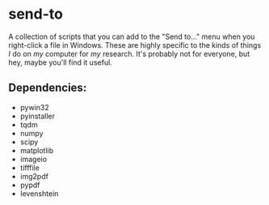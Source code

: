 # send-to
A collection of scripts that you can add to the "Send to..." menu when you right-click a file in Windows. These are highly specific to the kinds of things _I_ do on _my_ computer for _my_ research. It's probably not for everyone, but hey, maybe you'll find it useful.

## Dependencies:
- pywin32
- pyinstaller
- tqdm
- numpy
- scipy
- matplotlib
- imageio
- tifffile
- img2pdf
- pypdf
- levenshtein
